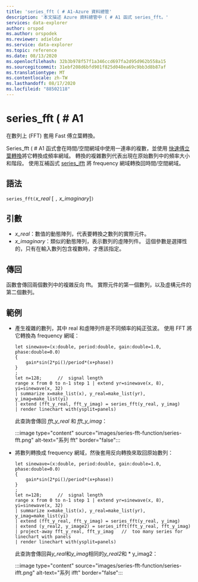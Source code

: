 ```yaml
---
title: 'series_fft ( # A1-Azure 資料總管'
description: '本文描述 Azure 資料總管中 ( # A1 函式 series_fft。'
services: data-explorer
author: orspod
ms.author: orspodek
ms.reviewer: adieldar
ms.service: data-explorer
ms.topic: reference
ms.date: 08/13/2020
ms.openlocfilehash: 32b3b978f57f1a346ccd697fa2d95d962b558a15
ms.sourcegitcommit: 31ebf208d6bfd901f825d048ea69c9bb3d8b87af
ms.translationtype: MT
ms.contentlocale: zh-TW
ms.lasthandoff: 08/17/2020
ms.locfileid: "88502118"
---
```

# <a name="series_fft"></a>series_fft ( # A1

在數列上 (FFT) 套用 Fast 傅立葉轉換。  

Series_fft ( # A1 函式會在時間/空間網域中使用一連串的複數，並使用 [快速傅立葉轉換](https://en.wikipedia.org/wiki/Fast_Fourier_transform)將它轉換成頻率網域。 轉換的複雜數列代表出現在原始數列中的頻率大小和階段。 使用互補函式 [series_ifft](series-ifft-function.md) 將 frequency 網域轉換回時間/空間網域。

## <a name="syntax"></a>語法

`series_fft(`*x_real* [ `,` *x_imaginary*]`)`

## <a name="arguments"></a>引數

* *x_real*：數值的動態陣列，代表要轉換之數列的實際元件。
* *x_imaginary*：類似的動態陣列，表示數列的虛陣列件。 這個參數是選擇性的，只有在輸入數列包含複數時，才應該指定。

## <a name="returns"></a>傳回

函數會傳回兩個數列中的複雜反向 fft。 實際元件的第一個數列，以及虛構元件的第二個數列。

## <a name="example"></a>範例

* 產生複雜的數列，其中 real 和虛陣列件是不同頻率的純正弦波。 使用 FFT 將它轉換為 frequency 網域：

    <!-- csl: https://help.kusto.windows.net:443/Samples -->
    ```kusto
    let sinewave=(x:double, period:double, gain:double=1.0, phase:double=0.0)
    {
        gain*sin(2*pi()/period*(x+phase))
    }
    ;
    let n=128;      //  signal length
    range x from 0 to n-1 step 1 | extend yr=sinewave(x, 8), yi=sinewave(x, 32)
    | summarize x=make_list(x), y_real=make_list(yr), y_imag=make_list(yi)
    | extend (fft_y_real, fft_y_imag) = series_fft(y_real, y_imag)
    | render linechart with(ysplit=panels)
    ```
    
    此查詢會傳回 *fft_y_real* 和 *fft_y_imag*：  
    
    :::image type="content" source="images/series-fft-function/series-fft.png" alt-text="系列 fft" border="false":::
    
* 將數列轉換成 frequency 網域，然後套用反向轉換來取回原始數列：

    <!-- csl: https://help.kusto.windows.net:443/Samples -->
    ```kusto
    let sinewave=(x:double, period:double, gain:double=1.0, phase:double=0.0)
    {
        gain*sin(2*pi()/period*(x+phase))
    }
    ;
    let n=128;      //  signal length
    range x from 0 to n-1 step 1 | extend yr=sinewave(x, 8), yi=sinewave(x, 32)
    | summarize x=make_list(x), y_real=make_list(yr), y_imag=make_list(yi)
    | extend (fft_y_real, fft_y_imag) = series_fft(y_real, y_imag)
    | extend (y_real2, y_image2) = series_ifft(fft_y_real, fft_y_imag)
    | project-away fft_y_real, fft_y_imag   //  too many series for linechart with panels
    | render linechart with(ysplit=panels)
    ```
    
    此查詢會傳回與*y_real*和*y_imag*相同的*y_real2*和 * y_imag2：  
    
    :::image type="content" source="images/series-fft-function/series-ifft.png" alt-text="系列 ifft" border="false":::
    